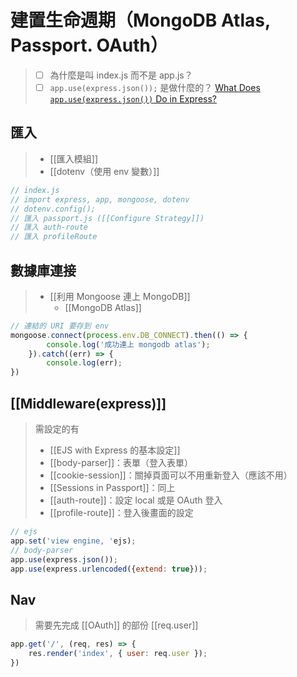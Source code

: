 # 建置生命週期（MongoDB Atlas, Passport. OAuth）
>- [ ] 為什麼是叫 index.js 而不是 app.js？
>- [ ] `app.use(express.json());` 是做什麼的？
>[What Does `app.use(express.json())` Do in Express?](https://masteringjs.io/tutorials/express/express-json)

## 匯入
>- [[匯入模組]]
>- [[dotenv（使用 env 變數）]]
```js
// index.js
// import express, app, mongoose, dotenv
// dotenv.config();
// 匯入 passport.js ([[Configure Strategy]])
// 匯入 auth-route
// 匯入 profileRoute
```
## 數據庫連接
>- [[利用 Mongoose 連上 MongoDB]]
>	- [[MongoDB Atlas]]
```js
// 連結的 URI 要存到 env 
mongoose.connect(process.env.DB_CONNECT).then(() => {
		console.log('成功連上 mongodb atlas');
	}).catch((err) => {
		console.log(err);
})
```

## [[Middleware(express)]]
>需設定的有
>- [[EJS with Express 的基本設定]]
>- [[body-parser]]：表單（登入表單）
>- [[cookie-session]]：關掉頁面可以不用重新登入（應該不用）
>- [[Sessions in Passport]]：同上
>- [[auth-route]]：設定 local 或是 OAuth 登入
>- [[profile-route]]：登入後畫面的設定
```js
// ejs
app.set('view engine, 'ejs);
// body-parser
app.use(express.json());
app.use(express.urlencoded({extend: true}));
```


## Nav 
>需要先完成 [[OAuth]] 的部份
>[[req.user]]
```js
app.get('/', (req, res) => {
	res.render('index', { user: req.user });
})
```

